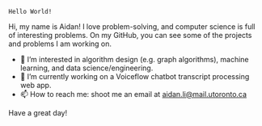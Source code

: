 `Hello World!`


Hi, my name is Aidan! I love problem-solving, and computer science is full of interesting problems. On my GitHub, you can see some of the projects and problems I am working on.
- 👀 I’m interested in algorithm design (e.g. graph algorithms), machine learning, and data science/engineering.
- 🌱 I’m currently working on a Voiceflow chatbot transcript processing web app.
- 📫 How to reach me: shoot me an email at aidan.li@mail.utoronto.ca

Have a great day!
<!---
aidanmrli/aidanmrli is a ✨ special ✨ repository because its `README.md` (this file) appears on your GitHub profile.
You can click the Preview link to take a look at your changes.
--->
